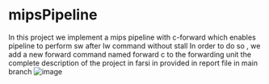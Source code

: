 # mipsPipeline
In this project we implement a mips pipeline with c-forward which enables pipeline to perform sw after lw command without stall
In order to do so , we add a new forward command named forward c to the forwarding unit
the complete description of the project in farsi in provided in report file in main branch
![image](https://github.com/negarhonarvar/mipsPipeline/assets/79962938/192b0421-fbf0-496e-82f4-1766fa5e2142)
